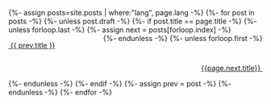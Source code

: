 <nav>
<div class="border border-dark" style="display: flex; justify-content: space-between; flex-wrap: wrap;">
  {%- assign posts=site.posts | where:"lang", page.lang -%}
  {%- for post in posts -%}
    {%- unless post.draft -%} 
    {%- if post.title == page.title -%}
      {%- unless forloop.last -%}
        {%- assign next = posts[forloop.index] -%}
        <p class="nav-item" style="flex: 1 1 0; width: 45%; padding-right: 0.5em;">
        <a class="text-dark nav-link" href="{{ site.baseurl }}{{ prev.url }}" rel="prev"><i class="fas fa-step-backward"></i>&nbsp;{{ prev.title }}</a>
        </p>
      {%- endunless -%}
        {%- unless forloop.first -%}
        <p class="nav-item" style="flex: 1 1 0; width: 45%; padding-left: 0.5em; text-align: right">
        <a class="text-dark nav-link" href="{{ site.baseurl }}{{ next.url }}">{{page.next.title}}&nbsp;<i class="fas fa-step-forward"></i></a>
        </p>
      {%- endunless -%}
    {%- endif -%}
    {%- assign prev = post -%}
    {%- endunless -%}
  {%- endfor -%}
</div>
</nav>
